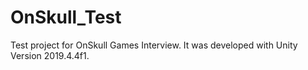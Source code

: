 # OnSkull_Test
Test project for OnSkull Games Interview.
It was developed with Unity Version 2019.4.4f1.

